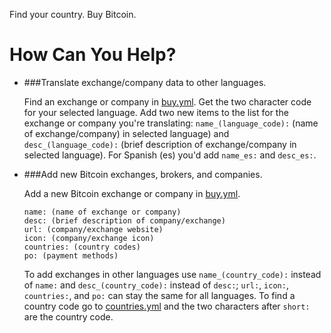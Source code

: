 Find your country. Buy Bitcoin.

# How Can You Help? 

* ###Translate exchange/company data to other languages.

   Find an exchange or company in [buy.yml][buy]. Get the two character code for your selected language. Add two new items to the list for the exchange or company you're translating: `name_(language_code):` (name of exchange/company) in selected language) and `desc_(language_code):` (brief description of exchange/company in selected language). For Spanish (es) you'd add `name_es:` and `desc_es:`.  


* ###Add new Bitcoin exchanges, brokers, and companies.

   Add a new Bitcoin exchange or company in [buy.yml][buy].  
   
   ```
   name: (name of exchange or company)
   desc: (brief description of company/exchange)
   url: (company/exchange website)
   icon: (company/exchange icon)
   countries: (country codes)
   po: (payment methods)
   ```
   To add exchanges in other languages use `name_(country_code):` instead of `name:` and `desc_(country_code):` instead of `desc:`; `url:`, `icon:`, `countries:`, and `po:` can stay the same for all languages. To find a country code go to [countries.yml][countries] and the two characters after `short:` are the country code. 

[countries]: https://github.com/BuyBitcoinWorldwide/buybitcoinworldwide.github.io/blob/master/_data/countries.yml
[buy]: https://github.com/BuyBitcoinWorldwide/buybitcoinworldwide.github.io/blob/master/_data/buy.yml